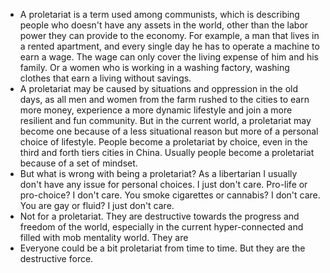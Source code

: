 - A proletariat is a term used among communists, which is describing people who doesn't have any assets in the world, other than the labor power they can provide to the economy. For example, a man that lives in a rented apartment, and every single day he has to operate a machine to earn a wage. The wage can only cover the living expense of him and his family. Or a women who is working in a washing factory, washing clothes that earn a living without savings.
- A proletariat may be caused by situations and oppression in the old days, as all men and women from the farm rushed to the cities to earn more money, experience a more dynamic lifestyle and join a more resilient and fun community. But in the current world, a proletariat may become one because of a less situational reason but more of a personal choice of lifestyle. People become a proletariat by choice, even in the third and forth tiers cities in China. Usually people become a proletariat because of a set of mindset.
- But what is wrong with being a proletariat? As a libertarian I usually don't have any issue for personal choices. I just don't care. Pro-life or pro-choice? I don't care. You smoke cigarettes or cannabis? I don't care. You are gay or fluid? I just don't care. 
- Not for a proletariat. They are destructive towards the progress and freedom of the world, especially in the current hyper-connected and filled with mob mentality world. They are 
- Everyone could be a bit proletariat from time to time. But they are the destructive force.
